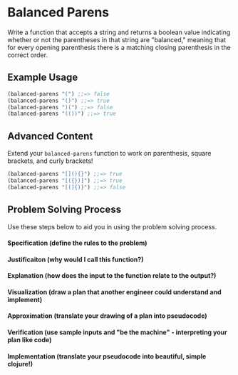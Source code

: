 # Balanced Parens

Write a function that accepts a string and returns a boolean value indicating whether or not the parentheses in that string are "balanced," meaning that for every opening parenthesis there is a matching closing parenthesis in the correct order.

## Example Usage
```clojure
(balanced-parens "(") ;;=> false
(balanced-parens "()") ;;=> true
(balanced-parens ")(") ;;=> false
(balanced-parens "(())") ;;=> true
```

## Advanced Content
Extend your `balanced-parens` function to work on parenthesis, square brackets, and curly brackets!

```clojure
(balanced-parens "[](){}") ;;=> true
(balanced-parens "[({})]") ;;=> true
(balanced-parens "[(]{)}") ;;=> false

```

## Problem Solving Process
Use these steps below to aid you in using the problem solving process.

#### Specification (define the rules to the problem)


#### Justificaiton (why would I call this function?)


#### Explanation (how does the input to the function relate to the output?)


#### Visualization (draw a plan that another engineer could understand and implement)


#### Approximation (translate your drawing of a plan into pseudocode)


#### Verification (use sample inputs and "be the machine" - interpreting your plan like code)


#### Implementation (translate your pseudocode into beautiful, simple clojure!)

